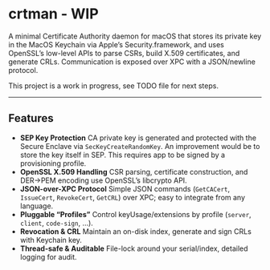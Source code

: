 # crtman - WIP

A minimal Certificate Authority daemon for macOS that stores its private key in the MacOS Keychain via Apple’s Security.framework, and uses OpenSSL’s low-level APIs to parse CSRs, build X.509 certificates, and generate CRLs. Communication is exposed over XPC with a JSON/newline protocol.

This project is a work in progress, see TODO file for next steps.

---

## Features

- **SEP Key Protection**
  CA private key is generated and protected with the Secure Enclave via `SecKeyCreateRandomKey`. An improvement would be to store the key itself in SEP. This requires app to be signed by a provisioning profile.
- **OpenSSL X.509 Handling**
  CSR parsing, certificate construction, and DER→PEM encoding use OpenSSL’s libcrypto API.
- **JSON-over-XPC Protocol**
  Simple JSON commands (`GetCACert`, `IssueCert`, `RevokeCert`, `GetCRL`) over XPC; easy to integrate from any language.
- **Pluggable “Profiles”**
  Control keyUsage/extensions by profile (`server`, `client`, `code-sign`, …).
- **Revocation & CRL**
  Maintain an on-disk index, generate and sign CRLs with Keychain key.
- **Thread-safe & Auditable**
  File-lock around your serial/index, detailed logging for audit.

